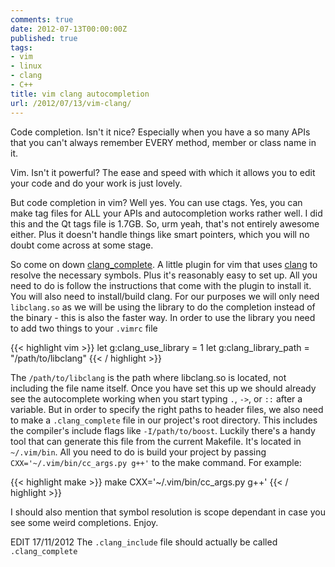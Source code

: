 ```yaml
---
comments: true
date: 2012-07-13T00:00:00Z
published: true
tags:
- vim
- linux
- clang
- C++
title: vim clang autocompletion
url: /2012/07/13/vim-clang/
---
```


Code completion. Isn't it nice? Especially when you have a so many APIs that you can't always remember EVERY method, member or class name in it.

Vim. Isn't it powerful? The ease and speed with which it allows you to edit your code and do your work is just lovely.

But code completion in vim? Well yes. You can use ctags. Yes, you can make tag files for ALL your APIs and autocompletion works rather well. I did this and the Qt tags file is 1.7GB. So, urm yeah, that's not entirely awesome either. Plus it doesn't handle things like smart pointers, which you will no doubt come across at some stage.

<!--more-->

So come on down [clang_complete](https://github.com/Rip-Rip/clang_complete). A little plugin for vim that uses [clang](http://clang.llvm.org/) to resolve the necessary symbols. Plus it's reasonably easy to set up. All you need to do is follow the instructions that come with the plugin to install it. You will also need to install/build clang. For our purposes we will only need ``libclang.so`` as we will be using the library to do the completion instead of the binary - this is also the faster way. In order to use the library you need to add two things to your ``.vimrc`` file

{{< highlight vim >}}
let g:clang_use_library = 1
let g:clang_library_path = "/path/to/libclang"
{{< / highlight >}}

The ``/path/to/libclang`` is the path where libclang.so is located, not including the file name itself. Once you have set this up we should already see the autocomplete working when you start typing ``.``, ``->``, or ``::`` after a variable. But in order to specify the right paths to header files, we also need to make a ``.clang_complete`` file in our project's root directory. This includes the compiler's include flags like ``-I/path/to/boost``. Luckily there's a handy tool that can generate this file from the current Makefile. It's located in ``~/.vim/bin``. All you need to do is build your project by passing ``CXX='~/.vim/bin/cc_args.py g++'`` to the make command. For example:

{{< highlight make >}}
make CXX='~/.vim/bin/cc_args.py g++'
{{< / highlight >}}

I should also mention that symbol resolution is scope dependant in case you see some weird completions. Enjoy.

EDIT 17/11/2012 The ``.clang_include`` file should actually be called ``.clang_complete``
